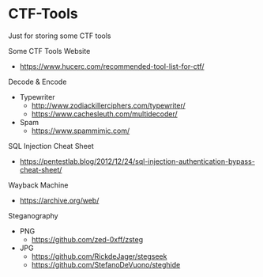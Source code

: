 # CTF-Tools
Just for storing some CTF tools

Some CTF Tools Website
- https://www.hucerc.com/recommended-tool-list-for-ctf/

Decode & Encode
- Typewriter
  - http://www.zodiackillerciphers.com/typewriter/
  - https://www.cachesleuth.com/multidecoder/
- Spam
  -  https://www.spammimic.com/

SQL Injection Cheat Sheet
- https://pentestlab.blog/2012/12/24/sql-injection-authentication-bypass-cheat-sheet/

Wayback Machine
- https://archive.org/web/

Steganography 
- PNG 
  - https://github.com/zed-0xff/zsteg
- JPG 
  - https://github.com/RickdeJager/stegseek
  - https://github.com/StefanoDeVuono/steghide


